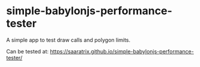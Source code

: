 # simple-babylonjs-performance-tester
A simple app to test draw calls and polygon limits.

Can be tested at:
https://saaratrix.github.io/simple-babylonjs-performance-tester/
